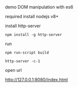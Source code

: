 demo DOM manipulation with es6

required install nodejs v8+

install http-server

`npm install -g http-server`

run

`npm run-script build`

`http-server -c-1`

open url

http://127.0.0.1:8080/index.html
